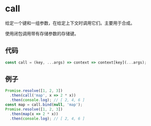 # call

给定一个键和一组参数，在给定上下文时调用它们。主要用于合成。

使用闭包调用带有存储参数的存储键。

## 代码

```js
const call = (key, ...args) => context => context[key](...args);
```

## 例子

```js
Promise.resolve([1, 2, 3])
  .then(call('map', x => 2 * x))
  .then(console.log); // [ 2, 4, 6 ]
const map = call.bind(null, 'map');
Promise.resolve([1, 2, 3])
  .then(map(x => 2 * x))
  .then(console.log); // [ 2, 4, 6 ]
```
